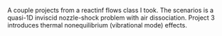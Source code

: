 A couple projects from a reactinf flows class I took. The scenarios is a quasi-1D inviscid nozzle-shock problem with air dissociation. Project 3 introduces thermal nonequilibrium (vibrational mode) effects.
